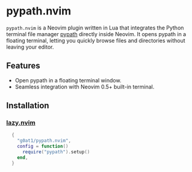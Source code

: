 # pypath.nvim

`pypath.nvim` is a Neovim plugin written in Lua that integrates the Python terminal file manager [pypath](https://github.com/g0at1/pypath) directly inside Neovim. It opens pypath in a floating terminal, letting you quickly browse files and directories without leaving your editor.

## Features

- Open pypath in a floating terminal window.
- Seamless integration with Neovim 0.5+ built-in terminal.

## Installation

### [lazy.nvim](https://github.com/folke/lazy.nvim)
```lua
  {
    "g0at1/pypath.nvim",
    config = function()
      require("pypath").setup()
    end,
  }
```
